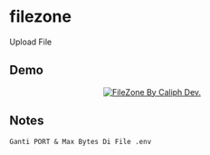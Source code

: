 # filezone
Upload File

## Demo
<p align="center">
<a href="//filezone.cf"><img alt="FileZone By Caliph Dev." src="https://caliphdev.my.id/images/projects/filezone.png"></img></a>
</p>


## Notes
`Ganti PORT & Max Bytes Di File .env`
